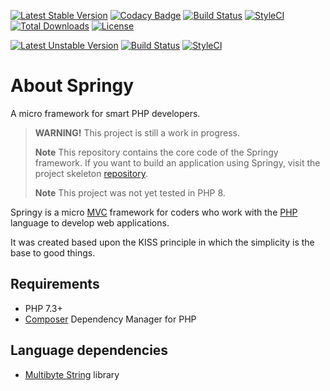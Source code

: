 [![Latest Stable Version](https://poser.pugx.org/springy-framework/core/v/stable)](https://packagist.org/packages/springy-framework/core)
[![Codacy Badge](https://app.codacy.com/project/badge/Grade/891fd880215449c5afa8a2a1e7e18e45)](https://www.codacy.com/gh/springy-framework/core/dashboard?utm_source=github.com&amp;utm_medium=referral&amp;utm_content=springy-framework/core&amp;utm_campaign=Badge_Grade)
[![Build Status](https://travis-ci.org/springy-framework/core.svg?branch=master)](https://travis-ci.org/springy-framework/core)
[![StyleCI](https://github.styleci.io/repos/166688147/shield?style=flat)](https://styleci.io/repos/166688147)
[![Total Downloads](https://poser.pugx.org/springy-framework/core/downloads)](https://packagist.org/packages/springy-framework/core)
[![License](https://poser.pugx.org/springy-framework/core/license)](https://packagist.org/packages/springy-framework/core)

[![Latest Unstable Version](https://poser.pugx.org/springy-framework/core/v/unstable)](https://packagist.org/packages/springy-framework/core)
[![Build Status](https://travis-ci.org/springy-framework/core.svg?branch=5.0.0)](https://travis-ci.org/springy-framework/core)
[![StyleCI](https://github.styleci.io/repos/166688147/shield?style=flat?branch=5.0.0)](https://styleci.io/repos/166688147)

# About Springy

A micro framework for smart PHP developers.

> **WARNING!** This project is still a work in progress.
>
> **Note** This repository contains the core code of the Springy framework. If you want to build an application using Springy, visit the project skeleton [repository](https://github.com/springy-framework/springy).
>
> **Note** This project was not yet tested in PHP 8.

Springy is a micro [MVC](https://en.wikipedia.org/wiki/Model%E2%80%93view%E2%80%93controller) framework for coders who work with the [PHP](http://www.php.net) language to develop web applications.

It was created based upon the KISS principle in which the simplicity is the base to good things.

## Requirements

-   PHP 7.3+
-   [Composer](https://getcomposer.org/) Dependency Manager for PHP

## Language dependencies

-   [Multibyte String](http://php.net/manual/en/intro.mbstring.php) library
